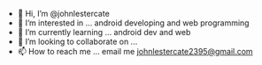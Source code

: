 - 👋 Hi, I’m @johnlestercate
- 👀 I’m interested in ... android developing and web programming
- 🌱 I’m currently learning ... android dev and web 
- 💞️ I’m looking to collaborate on ...
- 📫 How to reach me ... email me johnlestercate2395@gmail.com

<!---
johnlestercate/johnlestercate is a ✨ special ✨ repository because its `README.md` (this file) appears on your GitHub profile.
You can click the Preview link to take a look at your changes.
--->
